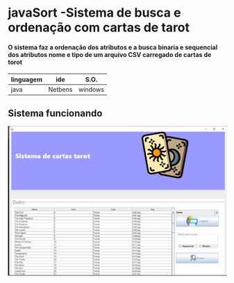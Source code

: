 # javaSort -Sistema de busca e ordenação com cartas de tarot
#### O sistema faz a ordenação dos atributos e a  busca binaria e sequencial dos atributos nome e tipo de um arquivo CSV carregado de cartas de torot

|linguagem|ide|S.O.
|---|---|---|
|java|Netbens|windows

## Sistema funcionando
![captura do sistema](./capturaJavaSort.png)
